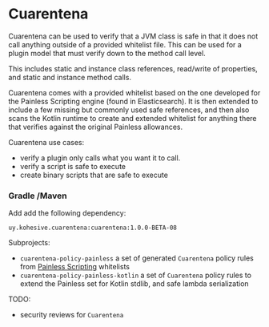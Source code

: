 # Cuarentena

Cuarentena can be used to verify that a JVM class is safe in that it does not call
anything outside of a provided whitelist file.  This can be used for a plugin model
that must verify down to the method call level.

This includes static and instance class references, read/write of properties,
and static and instance method calls.  

Cuarentena comes with a provided whitelist based on the one developed for the 
Painless Scripting engine (found in Elasticsearch).  It is then extended to include
a few missing but commonly used safe references, and then also scans the Kotlin
runtime to create and extended whitelist for anything there that verifies against
the original Painless allowances.

Cuarentena use cases:

* verify a plugin only calls what you want it to call.
* verify a script is safe to execute
* create binary scripts that are safe to execute

### Gradle /Maven

Add add the following dependency:

```
uy.kohesive.cuarentena:cuarentena:1.0.0-BETA-08
```

Subprojects:

* `cuarentena-policy-painless` a set of generated `Cuarentena` policy rules from [Painless Scripting](https://www.elastic.co/guide/en/elasticsearch/reference/master/modules-scripting-painless.html) whitelists
* `cuarentena-policy-painless-kotlin` a set of `Cuarentena` policy rules to extend the Painless set for Kotlin stdlib, and safe lambda serialization

TODO:  

* security reviews for `Cuarentena`
